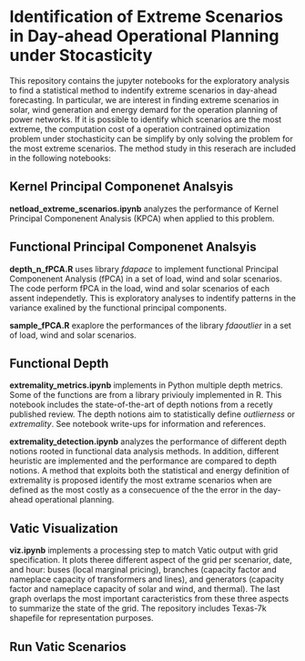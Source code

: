 # Identification of Extreme Scenarios in Day-ahead Operational Planning under Stocasticity

This repository contains the jupyter notebooks for the exploratory analysis to find a statistical method to indentify extreme scenarios in day-ahead forecasting. In particular, we are interest in finding extreme scenarios in solar, wind generation and energy demard for the operation planning of power networks. If it is possible to identify which scenarios are the most extreme, the computation cost of a operation contrained optimization problem under stochasticity can be simplify by only solving the problem for the most extreme scenarios. The method study in this reserach are included in the following notebooks:

## Kernel Principal Componenet Analsyis

**netload_extreme_scenarios.ipynb** analyzes the performance of Kernel Principal Componenent Analysis (KPCA) when applied to this problem.

## Functional Principal Componenet Analsyis

**depth_n_fPCA.R** uses library *fdapace* to implement functional Principal Componenent Analysis (fPCA) in a set of load, wind and solar scenarios. The code perform fPCA in the load, wind and solar scenarios of each assent independetly. This is exploratory analyses to indentify patterns in the variance exalined by the functional principal components.

**sample_fPCA.R** exaplore the performances of the library *fdaoutlier* in a set of load, wind and solar scenarios.  

## Functional Depth

**extremality_metrics.ipynb** implements in Python multiple depth metrics. Some of the functions are from a library priviouly implemented in R. This notebook includes the state-of-the-art of depth notions from a recetly published review. The depth notions aim to statistically define *outlierness* or *extremality*. See notebook write-ups for information and references.

**extremality_detection.ipynb** analyzes the performance of different depth notions rooted in functional data analysis methods. In addition, different heuristic are implemented and the performance are compared to depth notions. A method that exploits both the statistical and energy definition of extremality is proposed identify the most extrame scenarios when are defined as the most costly as a consecuence of the the error in the day-ahead operational planning.

## Vatic Visualization

**viz.ipynb** implements a processing step to match Vatic output with grid specification. It plots theree different aspect of the grid per scenarior, date, and hour: buses (local marginal pricing), branches (capacity factor and nameplace capacity of transformers and lines), and generators (capacity factor and nameplace capacity of solar and wind, and thermal). The last graph overlaps the most important caracteristics from these three aspects to summarize the state of the grid. The repository includes Texas-7k shapefile for representation purposes.

## Run Vatic Scenarios

